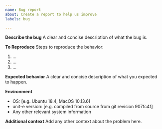 ```yaml
---
name: Bug report
about: Create a report to help us improve
labels: bug

---
```


**Describe the bug**
A clear and concise description of what the bug is.

**To Reproduce**
Steps to reproduce the behavior:
1. ...
2. ...
3. ...

**Expected behavior**
A clear and concise description of what you expected to happen.

**Environment**
* OS: [e.g. Ubuntu 18.4, MacOS 10.13.6]
* unit-e version: [e.g. compiled from source from git revision 907fc4f]
* Any other relevant system information

**Additional context**
Add any other context about the problem here.
